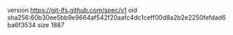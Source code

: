 version https://git-lfs.github.com/spec/v1
oid sha256:60b30ee5bb9e9664af542f20aafc4dc1ceff00d8a2b2e2250fefdad6ba6f3534
size 1887
